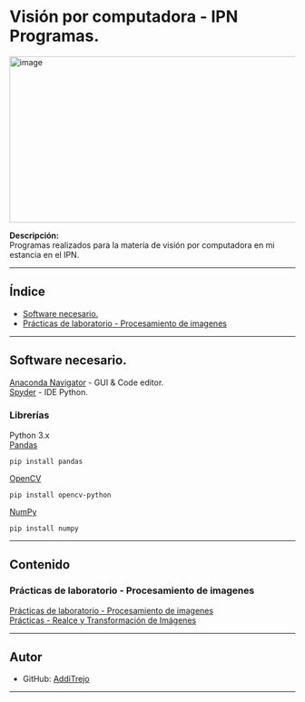 # Visión por computadora - IPN Programas.  
<img width="1128" height="293" alt="image" src="https://github.com/user-attachments/assets/ed0834bc-0702-4766-bef4-d15edf167580" />


**Descripción:**  
Programas realizados para la matería de visión por computadora en mi estancia en el IPN.

---

## Índice

- [Software necesario.](#software-necesario)
- [Prácticas de laboratorio - Procesamiento de imagenes](#prácticas-de-laboratorio---procesamiento-de-imagenes)

---

## Software necesario.
[Anaconda Navigator](https://anaconda.org/anaconda/anaconda-navigator) - GUI & Code editor.  
[Spyder](https://www.spyder-ide.org/) - IDE Python.

### Librerías

Python 3.x  
[Pandas](https://pandas.pydata.org/)
```
pip install pandas 
```
[OpenCV](https://opencv.org/)  
```
pip install opencv-python  
```
[NumPy](https://numpy.org/)  
```
pip install numpy
```


---
## Contenido
 
### Prácticas de laboratorio - Procesamiento de imagenes
[Prácticas de laboratorio - Procesamiento de imagenes](https://github.com/Additrejo/IPN-Vision_por_computadora/tree/main/Laboratorio/Introducci%C3%B3n%20al%20procesamiento%20de%20imagenes)  
[Prácticas - Realce y Transformación de Imágenes](https://github.com/Additrejo/IPN-Vision_por_computadora/tree/main/Pr%C3%A1cticas%20-Realce%20y%20Transformaci%C3%B3n%20de%20Im%C3%A1genes)


---

## Autor

- GitHub: [AddiTrejo](https://github.com/Additrejo)

---

